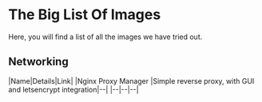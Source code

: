 # The Big List Of Images
Here, you will find a list of all the images we have tried out.

## Networking
|Name|Details|Link|
|Nginx Proxy Manager |Simple reverse proxy, with GUI and letsencrypt integration|--|
|--|--|--|
